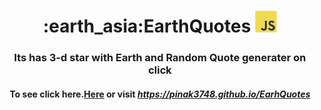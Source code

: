 <h1 align="center">
  :earth_asia:EarthQuotes 
  <a href="https://developer.mozilla.org/en-US/docs/Web/JavaScript" target="_blank">
    <img src="https://raw.githubusercontent.com/devicons/devicon/master/icons/javascript/javascript-original.svg" alt="javascript" width="35" height="35"/> </a></h1>

<h3 align="center">Its has 3-d star with Earth and Random Quote generater on click</h3>

<h4 align="center">
  

To see click here.[Here](https://pinak3748.github.io/EarhQuotes/) or visit _https://pinak3748.github.io/EarhQuotes_

</h4>

